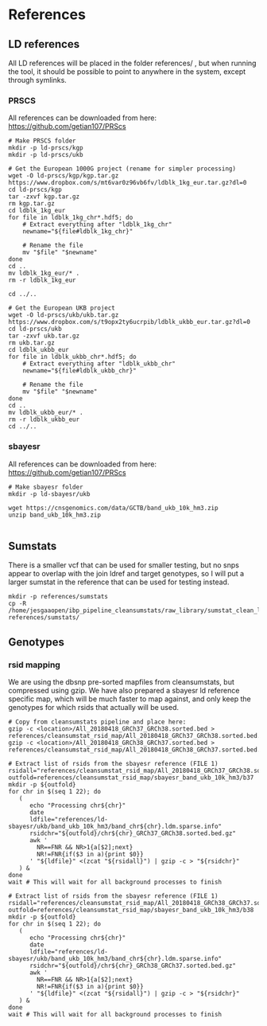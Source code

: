 # References

## LD references
All LD references will be placed in the folder references/ , but when running the tool, it should be possible to point to anywhere in the system, except through symlinks.

### PRSCS
All references can be downloaded from here: https://github.com/getian107/PRScs

```
# Make PRSCS folder
mkdir -p ld-prscs/kgp
mkdir -p ld-prscs/ukb

# Get the European 1000G project (rename for simpler processing)
wget -O ld-prscs/kgp/kgp.tar.gz https://www.dropbox.com/s/mt6var0z96vb6fv/ldblk_1kg_eur.tar.gz?dl=0
cd ld-prscs/kgp
tar -zxvf kgp.tar.gz
rm kgp.tar.gz
cd ldblk_1kg_eur
for file in ldblk_1kg_chr*.hdf5; do
    # Extract everything after "ldblk_1kg_chr"
    newname="${file#ldblk_1kg_chr}"
    
    # Rename the file
    mv "$file" "$newname"
done
cd ..
mv ldblk_1kg_eur/* .
rm -r ldblk_1kg_eur

cd ../..	

# Get the European UKB project
wget -O ld-prscs/ukb/ukb.tar.gz https://www.dropbox.com/s/t9opx2ty6ucrpib/ldblk_ukbb_eur.tar.gz?dl=0
cd ld-prscs/ukb
tar -zxvf ukb.tar.gz
rm ukb.tar.gz
cd ldblk_ukbb_eur
for file in ldblk_ukbb_chr*.hdf5; do
    # Extract everything after "ldblk_ukbb_chr"
    newname="${file#ldblk_ukbb_chr}"
    
    # Rename the file
    mv "$file" "$newname"
done
cd ..
mv ldblk_ukbb_eur/* .
rm -r ldblk_ukbb_eur
cd ../..	
```

### sbayesr
All references can be downloaded from here: https://github.com/getian107/PRScs

```
# Make sbayesr folder
mkdir -p ld-sbayesr/ukb

wget https://cnsgenomics.com/data/GCTB/band_ukb_10k_hm3.zip
unzip band_ukb_10k_hm3.zip


```






## Sumstats
There is a smaller vcf that can be used for smaller testing, but no snps appear to overlap with the join ldref and target genotypes, so I will put a larger sumstat in the reference that can be used for testing instead.

```
mkdir -p references/sumstats
cp -R /home/jesgaaopen/ibp_pipeline_cleansumstats/raw_library/sumstat_clean_library_finngen/R8/version_1.6.0/sumstat_FG1970  references/sumstats/

```

## Genotypes

### rsid mapping
We are using the dbsnp pre-sorted mapfiles from cleansumstats, but compressed using gzip. We have also prepared a sbayesr ld reference specific map, which will be much faster to map against, and only keep the genotypes for which rsids that actually will be used.

```
# Copy from cleansumstats pipeline and place here:
gzip -c <location>/All_20180418_GRCh37_GRCh38.sorted.bed > references/cleansumstat_rsid_map/All_20180418_GRCh37_GRCh38.sorted.bed.gz
gzip -c <location>/All_20180418_GRCh38_GRCh37.sorted.bed > references/cleansumstat_rsid_map/All_20180418_GRCh38_GRCh37.sorted.bed.gz

# Extract list of rsids from the sbayesr reference (FILE 1)
rsidall="references/cleansumstat_rsid_map/All_20180418_GRCh37_GRCh38.sorted.bed.gz"
outfold=references/cleansumstat_rsid_map/sbayesr_band_ukb_10k_hm3/b37
mkdir -p ${outfold}
for chr in $(seq 1 22); do
   (
      echo "Processing chr${chr}"
      date
      ldfile="references/ld-sbayesr/ukb/band_ukb_10k_hm3/band_chr${chr}.ldm.sparse.info"
      rsidchr="${outfold}/chr${chr}_GRCh37_GRCh38.sorted.bed.gz"
      awk '
        NR==FNR && NR>1{a[$2];next}
        NR!=FNR{if($3 in a){print $0}}
      ' "${ldfile}" <(zcat "${rsidall}") | gzip -c > "${rsidchr}"
   ) &
done
wait # This will wait for all background processes to finish

# Extract list of rsids from the sbayesr reference (FILE 1)
rsidall="references/cleansumstat_rsid_map/All_20180418_GRCh38_GRCh37.sorted.bed.gz"
outfold=references/cleansumstat_rsid_map/sbayesr_band_ukb_10k_hm3/b38
mkdir -p ${outfold}
for chr in $(seq 1 22); do
   (
      echo "Processing chr${chr}"
      date
      ldfile="references/ld-sbayesr/ukb/band_ukb_10k_hm3/band_chr${chr}.ldm.sparse.info"
      rsidchr="${outfold}/chr${chr}_GRCh38_GRCh37.sorted.bed.gz"
      awk '
        NR==FNR && NR>1{a[$2];next}
        NR!=FNR{if($3 in a){print $0}}
      ' "${ldfile}" <(zcat "${rsidall}") | gzip -c > "${rsidchr}"
   ) &
done
wait # This will wait for all background processes to finish

```

